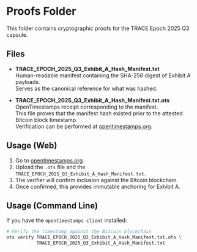 # Proofs Folder

This folder contains cryptographic proofs for the TRACE Epoch 2025 Q3 capsule.  

## Files

- **TRACE_EPOCH_2025_Q3_Exhibit_A_Hash_Manifest.txt**  
  Human-readable manifest containing the SHA-256 digest of Exhibit A payloads.  
  Serves as the canonical reference for what was hashed.

- **TRACE_EPOCH_2025_Q3_Exhibit_A_Hash_Manifest.txt.ots**  
  OpenTimestamps receipt corresponding to the manifest.  
  This file proves that the manifest hash existed prior to the attested Bitcoin block timestamp.  
  Verification can be performed at [opentimestamps.org](https://opentimestamps.org).

## Usage (Web)

1. Go to [opentimestamps.org](https://opentimestamps.org).  
2. Upload the `.ots` file and the `TRACE_EPOCH_2025_Q3_Exhibit_A_Hash_Manifest.txt`.  
3. The verifier will confirm inclusion against the Bitcoin blockchain.  
4. Once confirmed, this provides immutable anchoring for Exhibit A.

## Usage (Command Line)

If you have the `opentimestamps-client` installed:

```bash
# Verify the timestamp against the Bitcoin blockchain
ots verify TRACE_EPOCH_2025_Q3_Exhibit_A_Hash_Manifest.txt.ots \
           TRACE_EPOCH_2025_Q3_Exhibit_A_Hash_Manifest.txt

